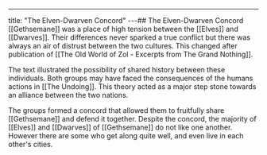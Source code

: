 ---
title: "The Elven-Dwarven Concord"
---## The Elven-Dwarven Concord
[[Gethsemane]] was a place of high tension between the [[Elves]] and [[Dwarves]]. Their differences never sparked a true conflict but there was always an air of distrust between the two cultures. This changed after publication of [[The Old World of Zol - Excerpts from The Grand Nothing]].

The text illustrated the possibility of shared history between these individuals. Both groups may have faced the consequences of the humans actions in [[The Undoing]]. This theory acted as a major step stone towards an alliance between the two nations.

The groups formed a concord that allowed them to fruitfully share [[Gethsemane]] and defend it together. Despite the concord, the majority of [[Elves]] and [[Dwarves]] of [[Gethsemane]] do not like one another. However there are some who get along quite well, and even live in each other's cities.
